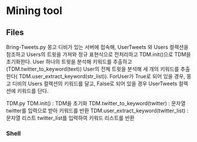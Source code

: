 
# Mining tool

## Files
Bring-Tweets.py
몽고 디비가 있는 서버에 접속해, UserTweets 와 Users 컬렉션을 참조하고
Users의 트윗을 가져와 정규 표현식으로 전처리하고 TDM.init()으로 TDM을 초기화한다.
User 하나의 트윗을 분석해 키워드를 추출하고(TDM.twitter_to_keyword(text))
User의 전체 트윗을 분석해 세 개의 키워드를 추출한다( TDM.user_extract_keyword(str_list)).
ForUser가 True로 되어 있을 경우, 몽고 디비의 Users 컬렉션의 키워드를 달고,
False로 되어 있을 경우 UserTweets 컬렉션에 키워드를 단다.

TDM.py
TDM.init() : TDM을 초기화
TDM.twitter_to_keyword(twitter) : 문자열 twitter를 입력으로 받아 키워드를 반환
TDM.user_extract_keyword(twitter_list) : 문자열 리스트 twitter_list를 입력하여 키워드 리스트를 반환

### Shell
